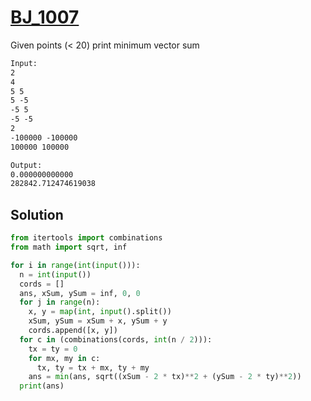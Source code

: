 # [BJ_1007](https://acmicpc.net/problem/1007)

Given points (< 20) print minimum vector sum

```txt
Input:
2
4
5 5
5 -5
-5 5
-5 -5
2
-100000 -100000
100000 100000

Output:
0.000000000000
282842.712474619038
```

## Solution

```py
from itertools import combinations
from math import sqrt, inf

for i in range(int(input())):
  n = int(input())
  cords = []
  ans, xSum, ySum = inf, 0, 0
  for j in range(n):
    x, y = map(int, input().split())
    xSum, ySum = xSum + x, ySum + y
    cords.append([x, y])
  for c in (combinations(cords, int(n / 2))):
    tx = ty = 0
    for mx, my in c:
      tx, ty = tx + mx, ty + my
    ans = min(ans, sqrt((xSum - 2 * tx)**2 + (ySum - 2 * ty)**2))
  print(ans)
```
